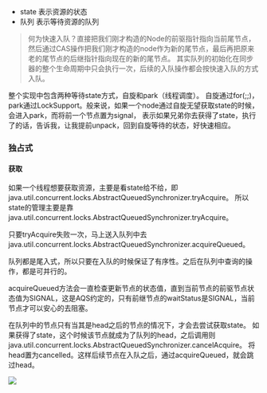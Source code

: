 * state 表示资源的状态
* 队列 表示等待资源的队列

> 何为快速入队？直接把我们刚才构造的Node的前驱指针指向当前尾节点，然后通过CAS操作把我们刚才构造的node作为新的尾节点，最后再把原来老的尾节点的后继指针指向现在的新的尾节点。
> 其实队列的初始化在同步器的整个生命周期中只会执行一次，后续的入队操作都会按快速入队的方式入队。

整个实现中包含两种等待state方式，自旋和park（线程调度）。
自旋通过for(;;)，park通过LockSupport。般来说，如果一个node通过自旋无望获取state的时候，会进入park，而将前一个节点置为signal，
表示如果兄弟你去获得了state，执行了的话，告诉我，让我提前unpack，回到自旋等待的状态，好快速相应。

### 独占式
#### 获取
如果一个线程想要获取资源，主要是看state给不给，即java.util.concurrent.locks.AbstractQueuedSynchronizer.tryAcquire。
所以state的管理主要是靠java.util.concurrent.locks.AbstractQueuedSynchronizer.tryAcquire。

只要tryAcquire失败一次，马上送入队列中去java.util.concurrent.locks.AbstractQueuedSynchronizer.acquireQueued。

队列都是尾入式，所以只要在入队的时候保证了有序性。之后在队列中查询的操作，都是可并行的。

acquireQueued方法会一直检查更新节点的状态值，直到当前节点的前驱节点状态值为SIGNAL，这是AQS约定的，只有前继节点的waitStatus是SIGNAL，当前节点才可以安心的去阻塞。

在队列中的节点只有当其是head之后的节点的情况下，才会去尝试获取state。
如果获得了state，这个时候该节点就成为了队列的head，之后调用则java.util.concurrent.locks.AbstractQueuedSynchronizer.cancelAcquire。
将head置为cancelled。这样后续节点在入队之后，通过acquireQueued，就会跳过head。

![](/Users/mats/Documents/workspace/JavaTest/res/image/20180528190734895.png)

